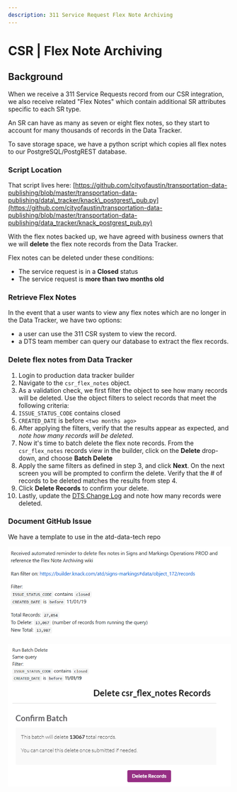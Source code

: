 ```yaml
---
description: 311 Service Request Flex Note Archiving
---
```


# CSR \| Flex Note Archiving

## Background

When we receive a 311 Service Requests record from our CSR integration, we also receive related "Flex Notes" which contain additional SR attributes specific to each SR type.

An SR can have as many as seven or eight flex notes, so they start to account for many thousands of records in the Data Tracker.

To save storage space, we have a python script which copies all flex notes to our PostgreSQL/PostgREST database.

### Script Location

That script lives here: [https://github.com/cityofaustin/transportation-data-publishing/blob/master/transportation-data-publishing/data\_tracker/knack\_postgrest\_pub.py](https://github.com/cityofaustin/transportation-data-publishing/blob/master/transportation-data-publishing/data_tracker/knack_postgrest_pub.py)

With the flex notes backed up, we have agreed with business owners that we will **delete** the flex note records from the Data Tracker.

Flex notes can be deleted under these conditions:

* The service request is in a **Closed** status
* The service request is **more than two months old**

### Retrieve Flex Notes

In the event that a user wants to view any flex notes which are no longer in the Data Tracker, we have two options:

* a user can use the 311 CSR system to view the record.
* a DTS team member can query our database to extract the flex records.

### Delete flex notes from Data Tracker

1. Login to production data tracker builder
2. Navigate to the `csr_flex_notes` object.
3. As a validation check, we first filter the object to see how many records will be deleted. Use the object filters to select records that meet the following criteria:
4. `ISSUE_STATUS_CODE` contains closed
5. `CREATED_DATE` is before `<two months ago>`
6. After applying the filters, verify that the results appear as expected, and _note how many records will be deleted_.
7. Now it's time to batch delete the flex note records. From the `csr_flex_notes` records view in the builder, click on the **Delete** drop-down, and choose **Batch Delete**
8. Apply the same filters as defined in step 3, and click **Next**. On the next screen you will be prompted to confirm the delete. Verify that the \# of records to be deleted matches the results from step 4.
9. Click **Delete Records** to confirm your delete.
10. Lastly, update the [DTS Change Log](http://atd.knack.com/dts#change-log/) and note how many records were deleted.

### Document GitHub Issue

We have a template to use in the atd-data-tech repo

![Issue description](../.gitbook/assets/flexnotearchivingissue.png)

![Issue to document deletion confirmation](../.gitbook/assets/flexnotearchivingissue_2.png)

